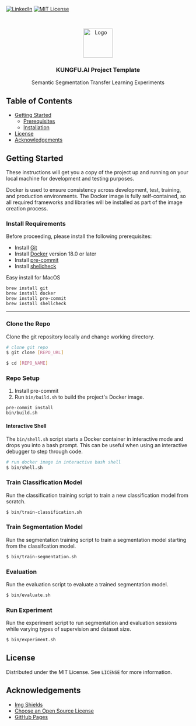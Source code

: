 <!-- PROJECT SHIELDS -->
<!--
*** I'm using markdown "reference style" links for readability.
*** Reference links are enclosed in brackets [ ] instead of parentheses ( ).
*** See the bottom of this document for the declaration of the reference variables
*** for contributors-url, forks-url, etc. This is an optional, concise syntax you may use.
*** https://www.markdownguide.org/basic-syntax/#reference-style-links
[![Contributors][contributors-shield]][contributors-url]
[![Forks][forks-shield]][forks-url]
[![Stargazers][stars-shield]][stars-url]
[![Issues][issues-shield]][issues-url]
-->
[![LinkedIn][linkedin-shield]][linkedin-url]
[![MIT License][license-shield]][license-url]

<!-- PROJECT LOGO -->
<br />
<p align="center">
  <a href="https://www.linkedin.com/company/kungfuai/">
    <img src="https://media-exp1.licdn.com/dms/image/C4E0BAQEgWgybqu6dDg/company-logo_200_200/0?e=1611187200&v=beta&t=svIQxQQYJJWDvApMPTxnS3w5v_XXMHQFAvtSxzWpy6E" alt="Logo" width="80" height="80">
  </a>

  <h3 align="center">KUNGFU.AI Project Template</h3>

  <p align="center">
    Semantic Segmentation Transfer Learning Experiments
  </p>
</p>



<!-- TABLE OF CONTENTS -->
## Table of Contents

* [Getting Started](#getting-started)
  * [Prerequisites](#prerequisites)
  * [Installation](#installation)
* [License](#license)
* [Acknowledgements](#acknowledgements)


<!-- GETTING STARTED -->

## Getting Started

These instructions will get you a copy of the project up and running on your local machine for
development and testing purposes.

Docker is used to ensure consistency across development, test, training, and production
environments. The Docker image is fully self-contained, so all required frameworks and libraries
will be installed as part of the image creation process.

### Install Requirements

Before proceeding, please install the following prerequisites:

- Install [Git](https://git-scm.com)
- Install [Docker](https://www.docker.com) version 18.0 or later
- Install [pre-commit](https://pre-commit.com)
- Install [shellcheck](https://www.shellcheck.net/)

Easy install for MacOS

```shell script
brew install git
brew install docker
brew install pre-commit
brew install shellcheck
```

---
### Clone the Repo
Clone the git repository locally and change working directory.

```sh
# clone git repo
$ git clone [REPO_URL]

$ cd [REPO_NAME]
```


### Repo Setup

1. Install pre-commit
2. Run `bin/build.sh` to build the project's Docker image.
```shell script
pre-commit install
bin/build.sh
```

#### Interactive Shell

The `bin/shell.sh` script starts a Docker container in interactive mode and drops you into a bash
prompt. This can be useful when using an interactive debugger to step through code.

```sh
# run docker image in interactive bash shell
$ bin/shell.sh
```

### Train Classification Model

Run the classification training script to train a new classification model from scratch.

```sh
$ bin/train-classification.sh
```

### Train Segmentation Model

Run the segmentation training script to train a segmentation model starting from the classifcation model.

```sh
$ bin/train-segmentation.sh
```

### Evaluation

Run the evaluation script to evaluate a trained segmentation model.

```sh
$ bin/evaluate.sh
```

### Run Experiment

Run the experiment script to run segmentation and evaluation sessions while varying types of supervision and dataset size.

```sh
$ bin/experiment.sh
```


<!-- LICENSE -->
## License

Distributed under the MIT License. See `LICENSE` for more information.


<!-- ACKNOWLEDGEMENTS -->
## Acknowledgements
* [Img Shields](https://shields.io)
* [Choose an Open Source License](https://choosealicense.com)
* [GitHub Pages](https://pages.github.com)


<!-- MARKDOWN LINKS & IMAGES -->
<!-- https://www.markdownguide.org/basic-syntax/#reference-style-links -->
[license-shield]: https://img.shields.io/github/license/othneildrew/Best-README-Template.svg?style=flat-square
[license-url]: https://github.com/kungfuai/project-template/blob/master/LICENSE
[linkedin-shield]: https://img.shields.io/badge/-LinkedIn-black.svg?style=flat-square&logo=linkedin&colorB=555
[linkedin-url]: https://www.linkedin.com/company/kungfuai/
[product-screenshot]: images/screenshot.png
